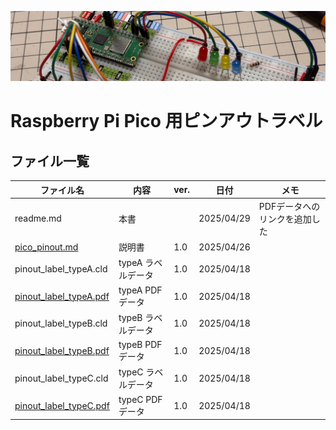 ![alt text](image/image01.jpg)

# Raspberry Pi Pico 用ピンアウトラベル

## ファイル一覧

| ファイル名                                       | 内容               | ver. | 日付       | メモ |
| ------------------------------------------------ | ------------------ | ---- | ---------- | ---- |
| readme.md                                        | 本書               |      | 2025/04/29 | PDFデータへのリンクを追加した |
| [pico_pinout.md](pico_pinout.md)                 | 説明書             | 1.0  | 2025/04/26 |      |
| pinout_label_typeA.cld                           | typeA ラベルデータ | 1.0  | 2025/04/18 |      |
| [pinout_label_typeA.pdf](pinout_label_typeA.pdf) | typeA PDFデータ    | 1.0  | 2025/04/18 |      |
| pinout_label_typeB.cld                           | typeB ラベルデータ | 1.0  | 2025/04/18 |      |
| [pinout_label_typeB.pdf](pinout_label_typeB.pdf) | typeB PDFデータ    | 1.0  | 2025/04/18 |      |
| pinout_label_typeC.cld                           | typeC ラベルデータ | 1.0  | 2025/04/18 |      |
| [pinout_label_typeC.pdf](pinout_label_typeC.pdf) | typeC PDFデータ    | 1.0  | 2025/04/18 |      |
